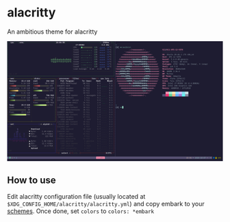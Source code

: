 # alacritty
An ambitious theme for alacritty

![Screenshot](./screenshot.png)

## How to use

Edit alacritty configuration file (usually located at `$XDG_CONFIG_HOME/alacritty/alacritty.yml`) and copy embark to your
[schemes](https://github.com/alacritty/alacritty/wiki/Color-schemes). Once done, set `colors` to `colors: *embark`
